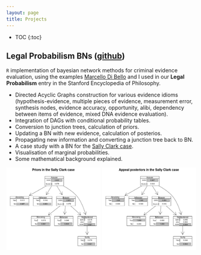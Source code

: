 ```yaml
---
layout: page
title: Projects
---
```


* TOC
{:toc}


##  Legal Probabilism BNs ([github](https://rfl-urbaniak.github.io/LegalProbabilismBNs/))


`R` implementation of bayesian network methods for criminal evidence evaluation, using the examples  [Marcello Di Bello](https://www.marcellodibello.com/) and I used in our **Legal Probabilism** entry in the Stanford Encyclopedia of Philosophy.

- Directed Acyclic Graphs construction for various evidence idioms (hypothesis-evidence, multiple pieces of evidence, measurement error, synthesis nodes, evidence accuracy, opportunity, alibi, dependency between items of evidence, mixed DNA evidence evaluation).
- Integration of DAGs with conditional probability tables.
- Conversion to junction trees, calculation of priors.
- Updating a BN with new evidence, calculation of posterios.
- Propagating new information and converting a junction tree back to BN.
- A case study with a BN for the [Sally Clark case](https://en.wikipedia.org/wiki/Sally_Clark).
- Visualisation of marginal probabilities.
- Some mathematical background explained.


<p float="left">
  <img src="../images/SCpriors.jpeg" width="250" />
  <img src="../images/SCposterior.jpeg" width="250" />
</p>
